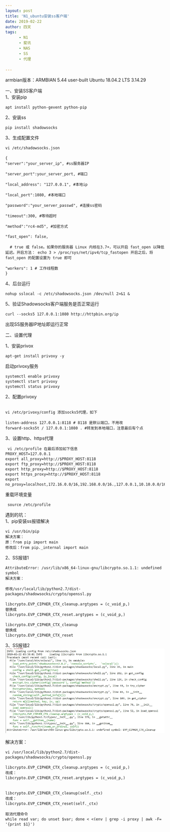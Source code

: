 ```yaml
---
layout: post
title: 'N1_ubuntu安装ss客户端'
date: 2019-02-22
author: 四天
tags:
      - N1
      - 斐讯
      - NAS
      - SS
      - 代理

---
```

armbian版本：ARMBIAN 5.44 user-built Ubuntu 18.04.2 LTS 3.14.29  
  
一、安装SS客户端  
1、安装pip  
<pre><code class="language-css">apt install python-gevent python-pip</code></pre>

2、安装ss  
<pre><code class="language-css">pip install shadowsocks</code></pre>

3、生成配置文件   
<pre><code class="language-css">vi /etc/shadowsocks.json

{  
"server":"your_server_ip", #ss服务器IP

"server_port":your_server_port, #端口

"local_address": "127.0.0.1", #本地ip

"local_port":1080, #本地端口

"password":"your_server_passwd", #连接ss密码

"timeout":300, #等待超时

"method":"rc4-md5", #加密方式

"fast_open": false,
  
  # true 或 false。如果你的服务器 Linux 内核在3.7+，可以开启 fast_open 以降低延迟。开启方法： echo 3 > /proc/sys/net/ipv4/tcp_fastopen 开启之后，将 fast_open 的配置设置为 true 即可

"workers": 1 # 工作线程数  
}</code></pre>

4、后台运行  
<pre><code class="language-css">nohup sslocal -c /etc/shadowsocks.json /dev/null 2>&1 & </code></pre>

5、验证Shadowsocks客户端服务是否正常运行  
<pre><code class="language-css">curl --socks5 127.0.0.1:1080 http://httpbin.org/ip</code></pre>
出现SS服务器IP地址即运行正常

二、设置代理  

1、安装privox  
<pre><code class="language-css">apt-get install privoxy -y</code></pre> 
启动privoxy服务  
<pre><code class="language-css">systemctl enable privoxy  
systemctl start privoxy  
systemctl status privoxy</code></pre>

2、配置privoxy
<pre><code class="language-css">  
vi /etc/privoxy/config 添加socks5代理，如下 

listen-address 127.0.0.1:8118 # 8118 是默认端口，不用改  
forward-socks5t / 127.0.0.1:1080 . #转发到本地端口，注意最后有个点</code></pre>

3、设置http、https代理
<pre><code class="language-css"> vi /etc/profile 在最后添加如下信息  
PROXY_HOST=127.0.0.1  
export all_proxy=http://$PROXY_HOST:8118  
export ftp_proxy=http://$PROXY_HOST:8118  
export http_proxy=http://$PROXY_HOST:8118  
export https_proxy=http://$PROXY_HOST:8118  
export no_proxy=localhost,172.16.0.0/16,192.168.0.0/16.,127.0.0.1,10.10.0.0/16</code></pre>
重载环境变量  
<pre><code class="language-css"> source /etc/profile</code></pre>

遇到的坑：  
1、pip安装ss报错解决  
<pre><code class="language-css">vi /usr/bin/pip  
解决方案：  
原：from pip import main   
修改后：from pip._internal import main</code></pre>

2、SS报错1  
<pre><code class="language-css">AttributeError: /usr/lib/x86_64-linux-gnu/libcrypto.so.1.1: undefined symbol  
解决方案：  

修改/usr/local/lib/python2.7/dist-packages/shadowsocks/crypto/openssl.py  

libcrypto.EVP_CIPHER_CTX_cleanup.argtypes = (c_void_p,)  
替换成  
libcrypto.EVP_CIPHER_CTX_reset.argtypes = (c_void_p,)  

libcrypto.EVP_CIPHER_CTX_cleanup  
替换成  
libcrypto.EVP_CIPHER_CTX_reset</code></pre>

3、SS报错2  
![](https://raw.githubusercontent.com/a512154224/a512154224.github.io/master/picture/1004489021.jpg)

解决方案：  
  
<pre><code class="language-css">vi /usr/local/lib/python2.7/dist-packages/shadowsocks/crypto/openssl.py  

libcrypto.EVP_CIPHER_CTX_cleanup.argtypes = (c_void_p,)   
改成：  
libcrypto.EVP_CIPHER_CTX_reset.argtypes = (c_void_p,)  


libcrypto.EVP_CIPHER_CTX_cleanup(self._ctx)   
改成：  
libcrypto.EVP_CIPHER_CTX_reset(self._ctx)

取消代理命令  
while read var; do unset $var; done < <(env | grep -i proxy | awk -F= '{print $1}')</code></pre>
